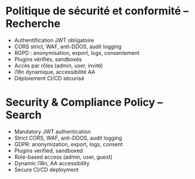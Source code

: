 # Politique de sécurité et conformité – Recherche

- Authentification JWT obligatoire
- CORS strict, WAF, anti-DDOS, audit logging
- RGPD : anonymisation, export, logs, consentement
- Plugins vérifiés, sandboxés
- Accès par rôles (admin, user, invité)
- i18n dynamique, accessibilité AA
- Déploiement CI/CD sécurisé

# Security & Compliance Policy – Search

- Mandatory JWT authentication
- Strict CORS, WAF, anti-DDOS, audit logging
- GDPR: anonymization, export, logs, consent
- Plugins verified, sandboxed
- Role-based access (admin, user, guest)
- Dynamic i18n, AA accessibility
- Secure CI/CD deployment
